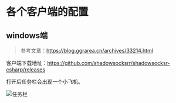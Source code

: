 # 各个客户端的配置

## windows端

> 参考文章：https://blog.ggrarea.cn/archives/33214.html

客户端下载地址：https://github.com/shadowsocksrr/shadowsocksr-csharp/releases

打开后任务栏会出现一个小飞机。

![任务栏](https://blog.ggrarea.cn/wp-content/uploads/2019/07/692ce28c022c31ef6c27d9fef878034a.png)

